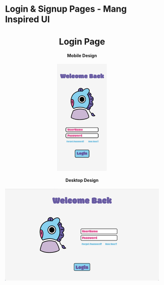 # Login & Signup Pages - Mang Inspired UI
<div align="center">
  <h1 style="border-bottom: none; margin-bottom: 0;">Login Page</h1>
  <h4>Mobile Design</h4>
  <img src="images/mobile-ui-designv2.jpg" height="350">
  <h4>Desktop Design<h4>
  <img src="images/desktop-ui-designv2.jpg" height="300">
</div>

